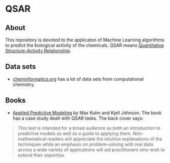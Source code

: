# QSAR
## About
This repository is devoted to the applicaton of Machine Learning algorithms to predict the biological activity of the chemicals. QSAR means [Quantitative Structure–Activity Relationship](https://en.wikipedia.org/wiki/Quantitative_structure%E2%80%93activity_relationship). 
## Data sets
* [cheminformatics.org](http://www.cheminformatics.org) has a lot of data sets from computational chemistry.

## Books
* [Applied Predictive Modeling](http://appliedpredictivemodeling.com/) by Max Kuhn and Kjell Johnson. The book has a case study dealt with QSAR tasks. The back cover says:

> This text is intended for a broad audience as both an introduction to predictive models as well as a  guide to applying them. Non-mathematical readers will appreciate the intuitive explanations of the techniques while an emphasis on problem-solving with real data across a wide variety of applications will aid practitioners who wish to extend their expertise. 

